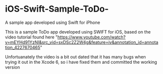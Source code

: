 iOS-Swift-Sample-ToDo-
======================

A sample app developed using Swift for iPhone

This is a sample ToDo app developed using SWIFT for iOS, based on the video tutorial found here
"https://www.youtube.com/watch?v=mEYHd91YzNI&src_vid=sxDSc2Z2W4g&feature=iv&annotation_id=annotation_4227670465"

Unfortuanately the video is a bit out dated that it has many bugs when trying it out in the Xcode 6, so i have fixed them and committed the working version
